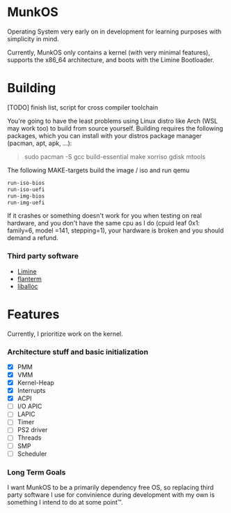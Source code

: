 # MunkOS

Operating System very early on in development for learning purposes with simplicity in mind.

Currently, MunkOS only contains a kernel (with very minimal features), supports the x86_64 architecture, and boots with the Limine Bootloader.

# Building

[TODO] finish list, script for cross compiler toolchain

You're going to have the least problems using Linux distro like Arch (WSL may work too) to build from source yourself. Building requires the following packages, which you can install with your distros package manager (pacman, apt, apk, ...):

> sudo pacman -S gcc build-essential make xorriso gdisk mtools

The following MAKE-targets build the image / iso and run qemu

```sh
run-iso-bios
run-iso-uefi
run-img-bios
run-img-uefi
```

If it crashes or something doesn't work for you when testing on real hardware, and you don't have the same cpu as I do (cpuid leaf 0x1: family=6, model =141, stepping=1), your hardware is broken and you should demand a refund.

### Third party software

- [Limine](https://www.github.com/limine-bootloader/limine)
- [flanterm](https://github.com/mintsuki/flanterm)
- [liballoc](https://github.com/blanham/liballoc)

# Features

Currently, I prioritize work on the kernel.

### Architecture stuff and basic initialization

- [x] PMM
- [x] VMM
- [x] Kernel-Heap
- [x] Interrupts
- [x] ACPI
- [ ] I/O APIC
- [ ] LAPIC
- [ ] Timer
- [ ] PS2 driver
- [ ] Threads
- [ ] SMP
- [ ] Scheduler

### Long Term Goals

I want MunkOS to be a primarily dependency free OS, so replacing third party software I use for convinience during development with my own is something I intend to do at some point™.
